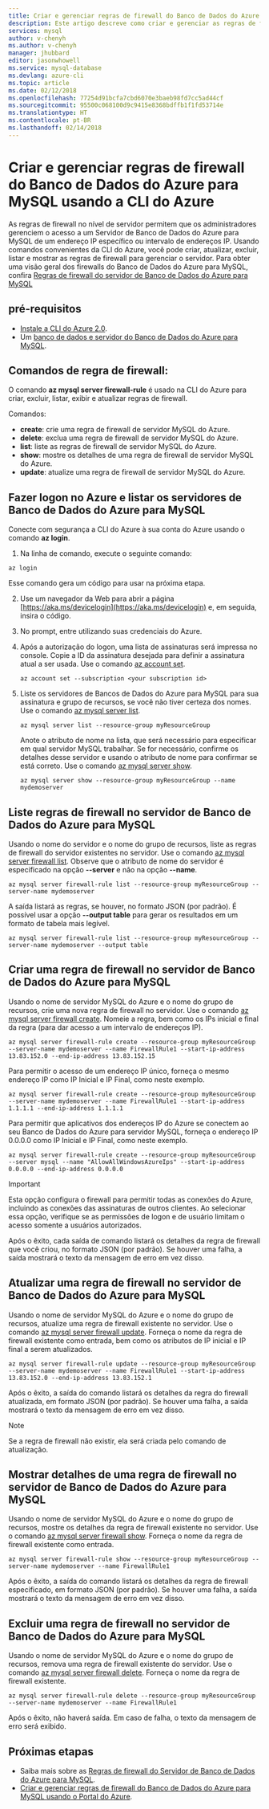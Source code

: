 ```yaml
---
title: Criar e gerenciar regras de firewall do Banco de Dados do Azure para MySQL usando a CLI do Azure | Microsoft Docs
description: Este artigo descreve como criar e gerenciar as regras de firewall do Banco de Dados do Azure para MySQL usando a linha de comando CLI do Azure.
services: mysql
author: v-chenyh
ms.author: v-chenyh
manager: jhubbard
editor: jasonwhowell
ms.service: mysql-database
ms.devlang: azure-cli
ms.topic: article
ms.date: 02/12/2018
ms.openlocfilehash: 77254d91bcfa7cbd6070e3baeb98fd7cc5ad44cf
ms.sourcegitcommit: 95500c068100d9c9415e8368bdffb1f1fd53714e
ms.translationtype: HT
ms.contentlocale: pt-BR
ms.lasthandoff: 02/14/2018
---
```

# <a name="create-and-manage-azure-database-for-mysql-firewall-rules-by-using-the-azure-cli"></a>Criar e gerenciar regras de firewall do Banco de Dados do Azure para MySQL usando a CLI do Azure
As regras de firewall no nível de servidor permitem que os administradores gerenciem o acesso a um Servidor de Banco de Dados do Azure para MySQL de um endereço IP específico ou intervalo de endereços IP. Usando comandos convenientes da CLI do Azure, você pode criar, atualizar, excluir, listar e mostrar as regras de firewall para gerenciar o servidor. Para obter uma visão geral dos firewalls do Banco de Dados do Azure para MySQL, confira [Regras de firewall do servidor de Banco de Dados do Azure para MySQL](./concepts-firewall-rules.md)

## <a name="prerequisites"></a>pré-requisitos
* [Instale a CLI do Azure 2.0](https://docs.microsoft.com/cli/azure/install-azure-cli).
* Um [banco de dados e servidor do Banco de Dados do Azure para MySQL](quickstart-create-mysql-server-database-using-azure-cli.md).

## <a name="firewall-rule-commands"></a>Comandos de regra de firewall:
O comando **az mysql server firewall-rule** é usado na CLI do Azure para criar, excluir, listar, exibir e atualizar regras de firewall.

Comandos:
- **create**: crie uma regra de firewall de servidor MySQL do Azure.
- **delete**: exclua uma regra de firewall de servidor MySQL do Azure.
- **list**: liste as regras de firewall de servidor MySQL do Azure.
- **show**: mostre os detalhes de uma regra de firewall de servidor MySQL do Azure.
- **update**: atualize uma regra de firewall de servidor MySQL do Azure.

## <a name="log-in-to-azure-and-list-your-azure-database-for-mysql-servers"></a>Fazer logon no Azure e listar os servidores de Banco de Dados do Azure para MySQL
Conecte com segurança a CLI do Azure à sua conta do Azure usando o comando **az login**.

1. Na linha de comando, execute o seguinte comando:
```azurecli
az login
```
Esse comando gera um código para usar na próxima etapa.

2. Use um navegador da Web para abrir a página [https://aka.ms/devicelogin](https://aka.ms/devicelogin) e, em seguida, insira o código.

3. No prompt, entre utilizando suas credenciais do Azure.

4. Após a autorização do logon, uma lista de assinaturas será impressa no console. Copie a ID da assinatura desejada para definir a assinatura atual a ser usada. Use o comando [az account set](/cli/azure/account#az_account_set).
   ```azurecli-interactive
   az account set --subscription <your subscription id>
   ```

5. Liste os servidores de Bancos de Dados do Azure para MySQL para sua assinatura e grupo de recursos, se você não tiver certeza dos nomes. Use o comando [az mysql server list](/cli/azure/mysql/server#az_mysql_server_list).

   ```azurecli-interactive
   az mysql server list --resource-group myResourceGroup
   ```

   Anote o atributo de nome na lista, que será necessário para especificar em qual servidor MySQL trabalhar. Se for necessário, confirme os detalhes desse servidor e usando o atributo de nome para confirmar se está correto. Use o comando [az mysql server show](/cli/azure/mysql/server#az_mysql_server_show).

   ```azurecli-interactive
   az mysql server show --resource-group myResourceGroup --name mydemoserver
   ```

## <a name="list-firewall-rules-on-azure-database-for-mysql-server"></a>Liste regras de firewall no servidor de Banco de Dados do Azure para MySQL 
Usando o nome do servidor e o nome do grupo de recursos, liste as regras de firewall do servidor existentes no servidor. Use o comando [az mysql server firewall list](/cli/azure/mysql/server/firewall-rule#az_mysql_server_firewall_rule_list).  Observe que o atributo de nome do servidor é especificado na opção **--server** e não na opção **--name**. 
```azurecli-interactive
az mysql server firewall-rule list --resource-group myResourceGroup --server-name mydemoserver
```
A saída listará as regras, se houver, no formato JSON (por padrão). É possível usar a opção **--output table** para gerar os resultados em um formato de tabela mais legível.
```azurecli-interactive
az mysql server firewall-rule list --resource-group myResourceGroup --server-name mydemoserver --output table
```
## <a name="create-a-firewall-rule-on-azure-database-for-mysql-server"></a>Criar uma regra de firewall no servidor de Banco de Dados do Azure para MySQL
Usando o nome de servidor MySQL do Azure e o nome do grupo de recursos, crie uma nova regra de firewall no servidor. Use o comando [az mysql server firewall create](/cli/azure/mysql/server/firewall-rule#az_mysql_server_firewall_rule_create). Nomeie a regra, bem como os IPs inicial e final da regra (para dar acesso a um intervalo de endereços IP).
```azurecli-interactive
az mysql server firewall-rule create --resource-group myResourceGroup --server-name mydemoserver --name FirewallRule1 --start-ip-address 13.83.152.0 --end-ip-address 13.83.152.15
```

Para permitir o acesso de um endereço IP único, forneça o mesmo endereço IP como IP Inicial e IP Final, como neste exemplo.
```azurecli-interactive
az mysql server firewall-rule create --resource-group myResourceGroup --server-name mydemoserver --name FirewallRule1 --start-ip-address 1.1.1.1 --end-ip-address 1.1.1.1
```

Para permitir que aplicativos dos endereços IP do Azure se conectem ao seu Banco de Dados do Azure para servidor MySQL, forneça o endereço IP 0.0.0.0 como IP Inicial e IP Final, como neste exemplo.
```azurecli-interactive
az mysql server firewall-rule create --resource-group myResourceGroup  
--server mysql --name "AllowAllWindowsAzureIps" --start-ip-address 0.0.0.0 --end-ip-address 0.0.0.0
```

> [!IMPORTANT]
> Esta opção configura o firewall para permitir todas as conexões do Azure, incluindo as conexões das assinaturas de outros clientes. Ao selecionar essa opção, verifique se as permissões de logon e de usuário limitam o acesso somente a usuários autorizados.
> 

Após o êxito, cada saída de comando listará os detalhes da regra de firewall que você criou, no formato JSON (por padrão). Se houver uma falha, a saída mostrará o texto da mensagem de erro em vez disso.

## <a name="update-a-firewall-rule-on-azure-database-for-mysql-server"></a>Atualizar uma regra de firewall no servidor de Banco de Dados do Azure para MySQL 
Usando o nome de servidor MySQL do Azure e o nome do grupo de recursos, atualize uma regra de firewall existente no servidor. Use o comando [az mysql server firewall update](/cli/azure/mysql/server/firewall-rule#az_mysql_server_firewall_rule_update). Forneça o nome da regra de firewall existente como entrada, bem como os atributos de IP inicial e IP final a serem atualizados.
```azurecli-interactive
az mysql server firewall-rule update --resource-group myResourceGroup --server-name mydemoserver --name FirewallRule1 --start-ip-address 13.83.152.0 --end-ip-address 13.83.152.1
```
Após o êxito, a saída do comando listará os detalhes da regra do firewall atualizada, em formato JSON (por padrão). Se houver uma falha, a saída mostrará o texto da mensagem de erro em vez disso.

> [!NOTE]
> Se a regra de firewall não existir, ela será criada pelo comando de atualização.

## <a name="show-firewall-rule-details-on-azure-database-for-mysql-server"></a>Mostrar detalhes de uma regra de firewall no servidor de Banco de Dados do Azure para MySQL
Usando o nome de servidor MySQL do Azure e o nome do grupo de recursos, mostre os detalhes da regra de firewall existente no servidor. Use o comando [az mysql server firewall show](/cli/azure/mysql/server/firewall-rule#az_mysql_server_firewall_rule_show). Forneça o nome da regra de firewall existente como entrada.
```azurecli-interactive
az mysql server firewall-rule show --resource-group myResourceGroup --server-name mydemoserver --name FirewallRule1
```
Após o êxito, a saída do comando listará os detalhes da regra de firewall especificado, em formato JSON (por padrão). Se houver uma falha, a saída mostrará o texto da mensagem de erro em vez disso.

## <a name="delete-a-firewall-rule-on-azure-database-for-mysql-server"></a>Excluir uma regra de firewall no servidor de Banco de Dados do Azure para MySQL
Usando o nome de servidor MySQL do Azure e o nome do grupo de recursos, remova uma regra de firewall existente do servidor. Use o comando [az mysql server firewall delete](/cli/azure/mysql/server/firewall-rule#az_mysql_server_firewall_rule_delete). Forneça o nome da regra de firewall existente.
```azurecli-interactive
az mysql server firewall-rule delete --resource-group myResourceGroup --server-name mydemoserver --name FirewallRule1
```
Após o êxito, não haverá saída. Em caso de falha, o texto da mensagem de erro será exibido.

## <a name="next-steps"></a>Próximas etapas
- Saiba mais sobre as [Regras de firewall do Servidor de Banco de Dados do Azure para MySQL](./concepts-firewall-rules.md).
- [Criar e gerenciar regras de firewall do Banco de Dados do Azure para MySQL usando o Portal do Azure](./howto-manage-firewall-using-portal.md).
